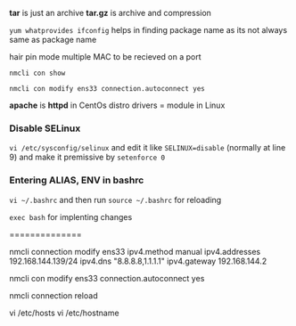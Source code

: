 


**tar** is just an archive 
**tar.gz** is archive and compression 

`yum whatprovides ifconfig` helps in finding package name as its not always same as package name 

hair pin mode multiple MAC to be recieved on a port



`nmcli con show`

`nmcli con modify ens33 connection.autoconnect yes` 



**apache** is **httpd** in CentOs distro 
drivers = module in Linux



### Disable SELinux

`vi /etc/sysconfig/selinux` and edit it like `SELINUX=disable` (normally at line 9)
and make it premissive by `setenforce 0` 


### Entering ALIAS, ENV in bashrc

`vi ~/.bashrc` and then run `source ~/.bashrc` for reloading


`exec bash` for implenting changes 



==============



nmcli connection modify ens33 ipv4.method manual ipv4.addresses 192.168.144.139/24 ipv4.dns "8.8.8.8,1.1.1.1" ipv4.gateway 192.168.144.2

nmcli con modify ens33 connection.autoconnect yes


nmcli connection reload


vi /etc/hosts
vi /etc/hostname
